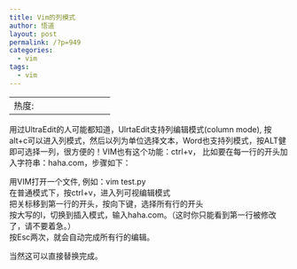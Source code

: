 ```yaml
---
title: Vim的列模式
author: 悟道
layout: post
permalink: /?p=949
categories:
  - vim
tags:
  - vim
---
```

<table>
  <tr cellpadding=0><td>
    热度:
  </td><td cellpadding=0><img src='http://210.75.224.29/wordpress/wp-content/plugins/statpresscn/images/sun.gif' width=10 height=10 border=0 /></td><td cellpadding=0><img src='http://210.75.224.29/wordpress/wp-content/plugins/statpresscn/images/sun_dark.gif' width=10 height=10 border=0 /></td><td cellpadding=0><img src='http://210.75.224.29/wordpress/wp-content/plugins/statpresscn/images/sun_dark.gif' width=10 height=10 border=0 /></td><td cellpadding=0><img src='http://210.75.224.29/wordpress/wp-content/plugins/statpresscn/images/sun_dark.gif' width=10 height=10 border=0 /></td><td cellpadding=0><img src='http://210.75.224.29/wordpress/wp-content/plugins/statpresscn/images/sun_dark.gif' width=10 height=10 border=0 /></td></tr>
</table>

用过UltraEdit的人可能都知道，UlrtaEdit支持列编辑模式(column mode), 按alt+c可以进入列模式，然后以列为单位选择文本，Word也支持列模式，按ALT健即可选择一列，很方便的！VIM也有这个功能：ctrl+v， 比如要在每一行的开头加入字符串：haha.com，步骤如下：

用VIM打开一个文件, 例如：vim test.py  
在普通模式下，按ctrl+v，进入列可视编辑模式  
把关标移到第一行的开头，按向下键，选择所有行的开头  
按大写的I，切换到插入模式，输入haha.com。（这时你只能看到第一行被修改了，请不要着急。）  
按Esc两次，就会自动完成所有行的编辑。 

当然这可以直接替换完成。